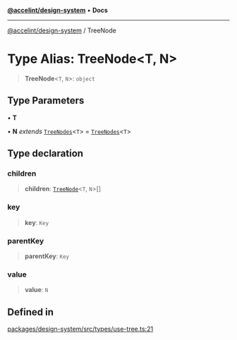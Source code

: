 [**@accelint/design-system**](../README.md) • **Docs**

***

[@accelint/design-system](../README.md) / TreeNode

# Type Alias: TreeNode\<T, N\>

> **TreeNode**\<`T`, `N`\>: `object`

## Type Parameters

• **T**

• **N** *extends* [`TreeNodes`](TreeNodes.md)\<`T`\> = [`TreeNodes`](TreeNodes.md)\<`T`\>

## Type declaration

### children

> **children**: [`TreeNode`](TreeNode.md)\<`T`, `N`\>[]

### key

> **key**: `Key`

### parentKey

> **parentKey**: `Key`

### value

> **value**: `N`

## Defined in

[packages/design-system/src/types/use-tree.ts:21](https://github.com/gohypergiant/standard-toolkit/blob/258694cea8ed8bbd956b3cf5da47c2c9debcf127/packages/design-system/src/types/use-tree.ts#L21)
